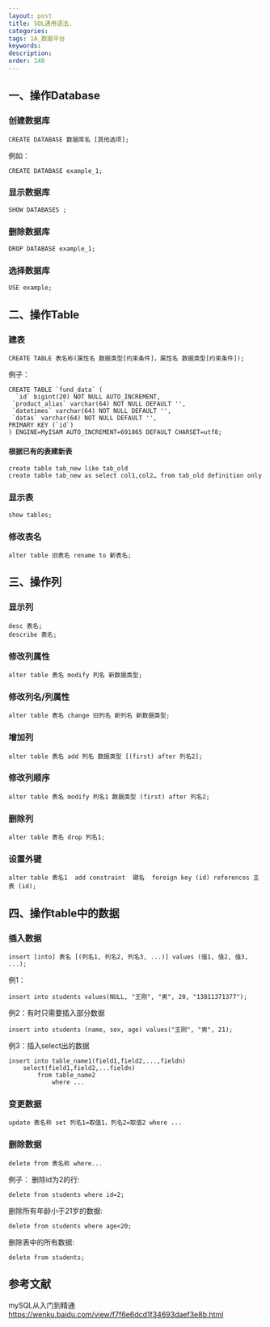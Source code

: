 ```yaml
---
layout: post
title: SQL通用语法.
categories:
tags: 1A_数据平台
keywords:
description:
order: 140
---
```



## 一、操作Database

### 创建数据库
```
CREATE DATABASE 数据库名 [其他选项];
```
例如：
```
CREATE DATABASE example_1;
```

### 显示数据库
```
SHOW DATABASES ;
```
### 删除数据库
```
DROP DATABASE example_1;
```
### 选择数据库
```
USE example;
```

## 二、操作Table
### 建表
```
CREATE TABLE 表名称(属性名 数据类型[约束条件]，属性名 数据类型[约束条件]);
```
 例子：
```
CREATE TABLE `fund_data` (
  `id` bigint(20) NOT NULL AUTO_INCREMENT,
 `product_alias` varchar(64) NOT NULL DEFAULT '',
 `datetimes` varchar(64) NOT NULL DEFAULT '',
 `datas` varchar(64) NOT NULL DEFAULT '',
PRIMARY KEY (`id`)
) ENGINE=MyISAM AUTO_INCREMENT=691865 DEFAULT CHARSET=utf8;
```

#### 根据已有的表建新表
```
create table tab_new like tab_old
create table tab_new as select col1,col2… from tab_old definition only
```
### 显示表
```
show tables;
```

### 修改表名
```
alter table 旧表名 rename to 新表名;
```

## 三、操作列
### 显示列
```
desc 表名;
describe 表名;
```

### 修改列属性
```
alter table 表名 modify 列名 新数据类型;
```

### 修改列名/列属性
```
alter table 表名 change 旧列名 新列名 新数据类型;
```

### 增加列
```
alter table 表名 add 列名 数据类型 [(first) after 列名2];
```

### 修改列顺序
```
alter table 表名 modify 列名1 数据类型 (first) after 列名2;
```

### 删除列
```
alter table 表名 drop 列名1;
```


### 设置外键
```
alter table 表名1  add constraint  键名  foreign key (id) references 主表 (id);
```

## 四、操作table中的数据

### 插入数据
```
insert [into] 表名 [(列名1, 列名2, 列名3, ...)] values (值1, 值2, 值3, ...);
```
例1：
```
insert into students values(NULL, "王刚", "男", 20, "13811371377");
```
例2：有时只需要插入部分数据
```
insert into students (name, sex, age) values("王刚", "男", 21);
```
例3：插入select出的数据
```
insert into table_name1(field1,field2,...,fieldn)
    select(field1,field2,...fieldn)
        from table_name2
            where ...
```
### 变更数据
```
update 表名称 set 列名1=取值1，列名2=取值2 where ...
```

### 删除数据
```
delete from 表名称 where...
```

例子：
删除id为2的行:
```
delete from students where id=2;
```
删除所有年龄小于21岁的数据:
```
delete from students where age<20;
```
删除表中的所有数据:
```
delete from students;
```

## 参考文献
mySQL从入门到精通  
https://wenku.baidu.com/view/f7f6e6dcd1f34693daef3e8b.html
